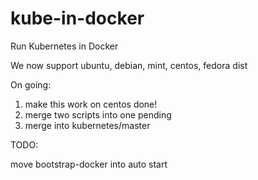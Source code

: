 # kube-in-docker
Run Kubernetes in Docker

We now support ubuntu, debian, mint, centos, fedora dist

On going:

1. make this work on centos done!
2. merge two scripts into one pending
3. merge into kubernetes/master

TODO:

move bootstrap-docker into auto start

